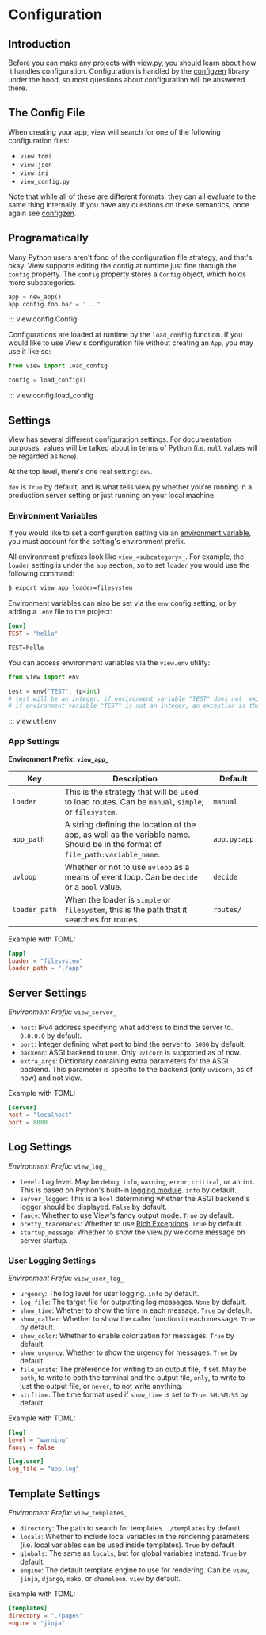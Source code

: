 # Configuration

## Introduction

Before you can make any projects with view.py, you should learn about how it handles configuration. Configuration is handled by the [configzen](https://github.com/bswck/configzen) library under the hood, so most questions about configuration will be answered there.

## The Config File

When creating your app, view will search for one of the following configuration files:

- `view.toml`
- `view.json`
- `view.ini`
- `view_config.py`

Note that while all of these are different formats, they can all evaluate to the same thing internally. If you have any questions on these semantics, once again see [configzen](https://github.com/bswck/configzen).

## Programatically

Many Python users aren't fond of the configuration file strategy, and that's okay. View supports editing the config at runtime just fine through the `config` property. The `config` property stores a `Config` object, which holds more subcategories.

```py
app = new_app()
app.config.foo.bar = "..."
```

::: view.config.Config

Configurations are loaded at runtime by the `load_config` function. If you would like to use View's configuration file without creating an `App`, you may use it like so:

```py
from view import load_config

config = load_config()
```

::: view.config.load_config

## Settings

View has several different configuration settings. For documentation purposes, values will be talked about in terms of Python (i.e. `null` values will be regarded as `None`).

At the top level, there's one real setting: `dev`.

`dev` is `True` by default, and is what tells view.py whether you're running in a production server setting or just running on your local machine.

### Environment Variables

If you would like to set a configuration setting via an [environment variable](https://en.wikipedia.org/wiki/Environment_variable), you must account for the setting's environment prefix.

All environment prefixes look like `view_<subcategory>_`. For example, the `loader` setting is under the `app` section, so to set `loader` you would use the following command:

```bash
$ export view_app_loader=filesystem
```

Environment variables can also be set via the `env` config setting, or by adding a `.env` file to the project:

```toml
[env]
TEST = "hello"
```

```.env
TEST=hello
```

You can access environment variables via the `view.env` utility:

```py
from view import env

test = env("TEST", tp=int)
# test will be an integer. if environment variable "TEST" does not  exist, an exception is thrown.
# if environment variable "TEST" is not an integer, an exception is thrown.
```

::: view.util.env

### App Settings

**Environment Prefix: `view_app_`**

| Key          | Description                                                                                                                    | Default      | 
| ------------ | ------------------------------------------------------------------------------------------------------------------------------ | ------------ |
| `loader`     | This is the strategy that will be used to load routes. Can be `manual`, `simple`, or `filesystem`.                             | `manual`     |
| `app_path`   | A string defining the location of the app, as well as the variable name. Should be in the format of `file_path:variable_name`. | `app.py:app` | 
| `uvloop`     | Whether or not to use `uvloop` as a means of event loop. Can be `decide` or a `bool` value.                                    | `decide`     |
| `loader_path`| When the loader is `simple` or `filesystem`, this is the path that it searches for routes.                                     | `routes/`    |

Example with TOML:

```toml
[app]
loader = "filesystem"
loader_path = "./app"
```

## Server Settings

*Environment Prefix:* `view_server_`

- `host`: IPv4 address specifying what address to bind the server to. `0.0.0.0` by default.
- `port`: Integer defining what port to bind the server to. `5000` by default.
- `backend`: ASGI backend to use. Only `uvicorn` is supported as of now.
- `extra_args`: Dictionary containing extra parameters for the ASGI backend. This parameter is specific to the backend (only `uvicorn`, as of now) and not view.

Example with TOML:

```toml
[server]
host = "localhost"
port = 8080
```

## Log Settings

*Environment Prefix:* `view_log_`

- `level`: Log level. May be `debug`, `info`, `warning`, `error`, `critical`, or an `int`. This is based on Python's built-in [logging module](https://docs.python.org/3/library/logging.html). `info` by default.
- `server_logger`: This is a `bool` determining whether the ASGI backend's logger should be displayed. `False` by default.
- `fancy`: Whether to use View's fancy output mode. `True` by default.
- `pretty_tracebacks`: Whether to use [Rich Exceptions](https://rich.readthedocs.io/en/stable/logging.html?highlight=exceptions#handle-exceptions). `True` by default.
- `startup_message`: Whether to show the view.py welcome message on server startup.

### User Logging Settings

*Environment Prefix:* `view_user_log_`

- `urgency`: The log level for user logging. `info` by default.
- `log_file`: The target file for outputting log messages. `None` by default.
- `show_time`: Whether to show the time in each message. `True` by default.
- `show_caller`: Whether to show the caller function in each message. `True` by default.
- `show_color`: Whether to enable colorization for messages. `True` by default.
- `show_urgency`: Whether to show the urgency for messages. `True` by default.
- `file_write`: The preference for writing to an output file, if set. May be `both`, to write to both the terminal and the output file, `only`, to write to just the output file, or `never`, to not write anything.
- `strftime`: The time format used if `show_time` is set to `True`. `%H:%M:%S` by default.

Example with TOML:

```toml
[log]
level = "warning"
fancy = false

[log.user]
log_file = "app.log"
```

## Template Settings

*Environment Prefix:* `view_templates_`

- `directory`: The path to search for templates. `./templates` by default.
- `locals`: Whether to include local variables in the rendering parameters (i.e. local variables can be used inside templates). `True` by default
- `globals`: The same as `locals`, but for global variables instead. `True` by default.
- `engine`: The default template engine to use for rendering. Can be `view`, `jinja`, `django`, `mako`, or `chameleon`. `view` by default.

Example with TOML:

```toml
[templates]
directory = "./pages"
engine = "jinja"
```

